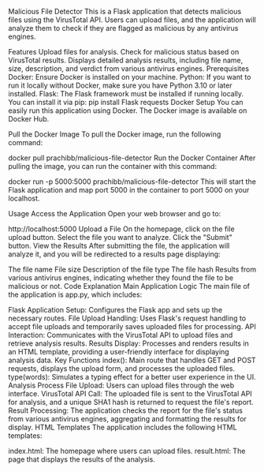 Malicious File Detector
This is a Flask application that detects malicious files using the VirusTotal API. Users can upload files, and the application will analyze them to check if they are flagged as malicious by any antivirus engines.

Features
Upload files for analysis.
Check for malicious status based on VirusTotal results.
Displays detailed analysis results, including file name, size, description, and verdict from various antivirus engines.
Prerequisites
Docker: Ensure Docker is installed on your machine.
Python: If you want to run it locally without Docker, make sure you have Python 3.10 or later installed.
Flask: The Flask framework must be installed if running locally. You can install it via pip:
pip install Flask requests
Docker Setup
You can easily run this application using Docker. The Docker image is available on Docker Hub.

Pull the Docker Image
To pull the Docker image, run the following command:

docker pull prachibb/malicious-file-detector
Run the Docker Container
After pulling the image, you can run the container with this command:

docker run -p 5000:5000 prachibb/malicious-file-detector
This will start the Flask application and map port 5000 in the container to port 5000 on your localhost.

Usage
Access the Application
Open your web browser and go to:

http://localhost:5000
Upload a File
On the homepage, click on the file upload button.
Select the file you want to analyze.
Click the "Submit" button.
View the Results
After submitting the file, the application will analyze it, and you will be redirected to a results page displaying:

The file name
File size
Description of the file type
The file hash
Results from various antivirus engines, indicating whether they found the file to be malicious or not.
Code Explanation
Main Application Logic
The main file of the application is app.py, which includes:

Flask Application Setup: Configures the Flask app and sets up the necessary routes.
File Upload Handling: Uses Flask's request handling to accept file uploads and temporarily saves uploaded files for processing.
API Interaction: Communicates with the VirusTotal API to upload files and retrieve analysis results.
Results Display: Processes and renders results in an HTML template, providing a user-friendly interface for displaying analysis data.
Key Functions
index(): Main route that handles GET and POST requests, displays the upload form, and processes the uploaded files.
type(words): Simulates a typing effect for a better user experience in the UI.
Analysis Process
File Upload: Users can upload files through the web interface.
VirusTotal API Call: The uploaded file is sent to the VirusTotal API for analysis, and a unique SHA1 hash is returned to request the file's report.
Result Processing: The application checks the report for the file's status from various antivirus engines, aggregating and formatting the results for display.
HTML Templates
The application includes the following HTML templates:

index.html: The homepage where users can upload files.
result.html: The page that displays the results of the analysis.